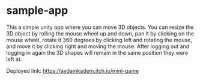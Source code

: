 # sample-app
This a simple unity app where you can move 3D objects. You can resize the 3D object by rolling the mouse wheel up and down, pan it by clicking on the mouse wheel, rotate it 360 degrees by clicking left and rotating the mouse, and move it by clicking right and moving the mouse. After logging out and logging in again the 3D shapes will remain in the same position they were left at. 

Deployed link:
https://aydamkadem.itch.io/mini-game
